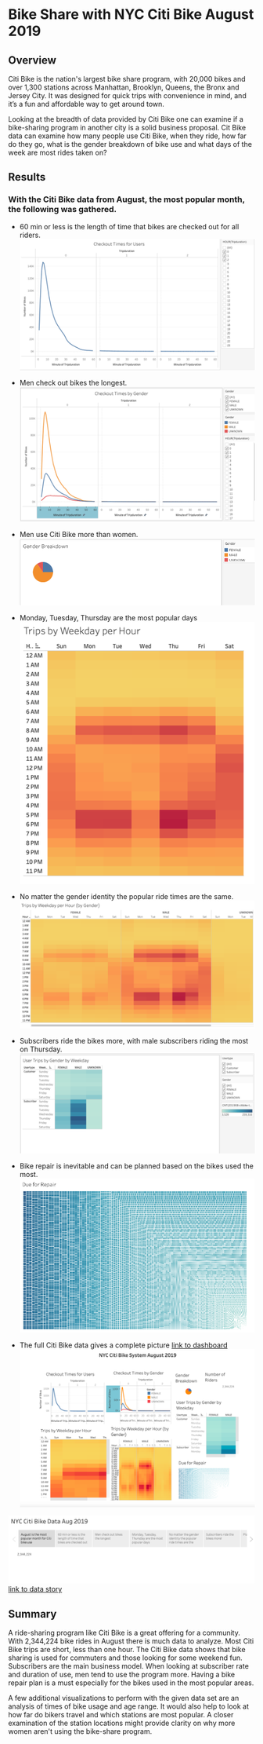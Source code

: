 # Bike Share with NYC Citi Bike August 2019

## Overview
Citi Bike is the nation's largest bike share program, with 20,000 bikes and over 1,300 stations across Manhattan, Brooklyn, Queens, the Bronx and Jersey City. It was designed for quick trips with convenience in mind, and it’s a fun and affordable way to get around town.

Looking at the breadth of data provided by Citi Bike one can examine if a bike-sharing program in another city is a solid business proposal. Cit Bike data can examine how many people use Citi Bike, when they ride, how far do they go, what is the gender breakdown of bike use and what days of the week are most rides taken on?

## Results
### With the Citi Bike data from August, the most popular month, the following was gathered.

* 60 min or less is the length of time that bikes are checked out for all riders.
![checkouttimes_allusers.png](images/checkouttimes_allusers.png)

* Men check out bikes the longest.
![checkouttimes_bygender.png](images/checkouttimes_bygender.png)

* Men use Citi Bike more than women.
![genderbreakdown.png](images/genderbreakdown.png)

* Monday, Tuesday, Thursday are the most popular days
![trips_byweekday.png](images/trips_byweekday.png)

* No matter the gender identity the popular ride times are the same.
![trips_byweekday_bygender.png](images/trips_byweekday_bygender.png)

* Subscribers ride the bikes more, with male subscribers riding the most on Thursday.
![trips_bycustomer.png](images/trips_bycustomer.png)

* Bike repair is inevitable and can be planned based on the bikes used the most. 
![repair.png](images/repair.png)

* The full Citi Bike data gives a complete picture
[link to dashboard](https://public.tableau.com/app/profile/miranda.wylie/viz/CitiBike_Challenge_16232896026870/NYCCitiBikeAug2019)
![dashboard.png](images/dashboard.png)

![datastory.png](images/datastory.png)
[link to data story](https://public.tableau.com/app/profile/miranda.wylie/viz/CitiBike_Challenge_16232896026870/NYCCitBikeStory)

## Summary
A ride-sharing program like Citi Bike is a great offering for a community. With 2,344,224 bike rides in August there is much data to analyze. Most Citi Bike trips are short, less than one hour. The Citi Bike data shows that bike sharing is used for commuters and those looking for some weekend fun. Subscribers are the main business model. When looking at subscriber rate and duration of use, men tend to use the program more. Having a bike repair plan is a must especially for the bikes used in the most popular areas.

A few additional visualizations to perform with the given data set are an analysis of times of bike usage and age range. It would also help to look at how far do bikers travel and which stations are most popular. A closer examination of the station locations might provide clarity on why more women aren't using the bike-share program.